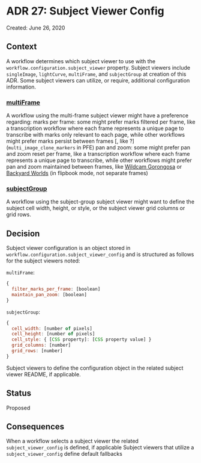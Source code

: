 # ADR 27: Subject Viewer Config

Created: June 26, 2020

## Context

A workflow determines which subject viewer to use with the `workflow.configuration.subject_viewer` property. Subject viewers include `singleImage`, `lightCurve`, `multiFrame`, and `subjectGroup` at creation of this ADR. Some subject viewers can utilize, or require, additional configuration information.

### [multiFrame](https://github.com/zooniverse/front-end-monorepo/tree/master/packages/lib-classifier/src/components/Classifier/components/SubjectViewer/components/MultiFrameViewer)

A workflow using the multi-frame subject viewer might have a preference regarding:
marks per frame: some might prefer marks filtered per frame, like a transcription workflow where each frame represents a unique page to transcribe with marks only relevant to each page, while other workflows might prefer marks persist between frames [, like ?] (`multi_image_clone_markers` in PFE)
pan and zoom: some might prefer pan and zoom reset per frame, like a transcription workflow where each frame represents a unique page to transcribe, while other workflows might prefer pan and zoom maintained between frames, like [Wildcam Gorongosa](https://www.zooniverse.org/projects/zooniverse/wildcam-gorongosa/classify) or [Backyard Worlds](https://www.zooniverse.org/projects/marckuchner/backyard-worlds-planet-9/classify) (in flipbook mode, not separate frames)

### [subjectGroup](https://github.com/zooniverse/front-end-monorepo/tree/master/packages/lib-classifier/src/components/Classifier/components/SubjectViewer/components/SubjectGroupViewer)

A workflow using the subject-group subject viewer might want to define the subject cell width, height, or style, or the subject viewer grid columns or grid rows.

## Decision

Subject viewer configuration is an object stored in `workflow.configuration.subject_viewer_config` and is structured as follows for the subject viewers noted:

`multiFrame`:

```javascript
{
  filter_marks_per_frame: [boolean]
  maintain_pan_zoom: [boolean]
}
```

`subjectGroup`:

```javascript
{
  cell_width: [number of pixels]
  cell_height: [number of pixels]
  cell_style: { [CSS property]: [CSS property value] }
  grid_columns: [number]
  grid_rows: [number]
}
```

Subject viewers to define the configuration object in the related subject viewer README, if applicable.

## Status

Proposed

## Consequences

When a workflow selects a subject viewer the related `subject_viewer_config` is defined, if applicable
Subject viewers that utilize a `subject_viewer_config` define default fallbacks
